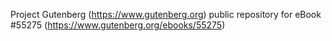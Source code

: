 Project Gutenberg (https://www.gutenberg.org) public repository for
eBook #55275 (https://www.gutenberg.org/ebooks/55275)
